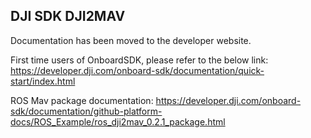 ## DJI SDK DJI2MAV 

Documentation has been moved to the developer website. 

First time users of OnboardSDK, please refer to the below link:
https://developer.dji.com/onboard-sdk/documentation/quick-start/index.html

ROS Mav package documentation:
https://developer.dji.com/onboard-sdk/documentation/github-platform-docs/ROS_Example/ros_dji2mav_0.2.1_package.html